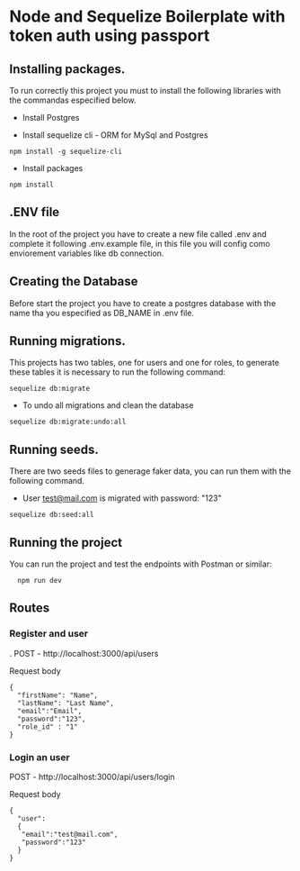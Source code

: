 # Node and Sequelize Boilerplate with token auth using passport

## Installing packages.

To run correctly this project you must to install the following libraries with the commandas especified below.

- Install Postgres

- Install sequelize cli - ORM for MySql and Postgres

```
npm install -g sequelize-cli
```

- Install packages

```
npm install
```

## .ENV file

In the root of the project you have to create a new file called .env and complete it following .env.example file, in this file you will config como enviorement variables like db connection.

## Creating the Database

Before start the project you have to create a postgres database with the name tha you especified as DB_NAME in .env file.

## Running migrations.

This projects has two tables, one for users and one for roles, to generate these tables it is necessary to run the following command:

```
sequelize db:migrate
```

- To undo all migrations and clean the database

```
sequelize db:migrate:undo:all
```

## Running seeds.

There are two seeds files to generage faker data, you can run them with the following command.

- User test@mail.com is migrated with password: "123"

```
sequelize db:seed:all
```

## Running the project

You can run the project and test the endpoints with Postman or similar:

```
  npm run dev
```

## Routes

### Register and user

. POST - http://localhost:3000/api/users

Request body

```
{
  "firstName": "Name",
  "lastName": "Last Name",
  "email":"Email",
  "password":"123",
  "role_id" : "1"
}
```

### Login an user

POST - http://localhost:3000/api/users/login

Request body

```
{
  "user":
  {
   "email":"test@mail.com",
   "password":"123"
  }
}
```
